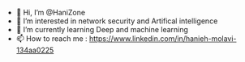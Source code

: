 - 👋 Hi, I’m @HaniZone
- 👀 I’m interested in network security and Artifical intelligence
- 🌱 I’m currently learning Deep and machine learning
- 📫 How to reach me : https://www.linkedin.com/in/hanieh-molavi-134aa0225
<!---
HaniZone/HaniZone is a ✨ special ✨ repository because its `README.md` (this file) appears on your GitHub profile.
You can click the Preview link to take a look at your changes.
--->
